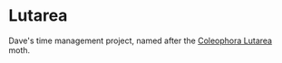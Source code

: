 # Lutarea
Dave's time management project, named after the [Coleophora Lutarea](https://ukmoths.org.uk/species/coleophora-lutarea/) moth.

